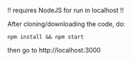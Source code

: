 !! requires NodeJS for run in localhost !!

After cloning/downloading the code, do:
```
npm install && npm start
```
then go to http://localhost:3000
